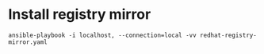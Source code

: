 # Install registry mirror

```
ansible-playbook -i localhost, --connection=local -vv redhat-registry-mirror.yaml
```
